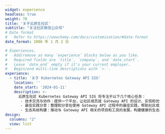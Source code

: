 ```yaml
---
widget: experience
headless: true
weight: 70
title: '关于云原生社区'
subtitle: "关注社区微信公众号"
# Date format
#   Refer to https://wowchemy.com/docs/customization/#date-format
date_format: 2006 年 1 月 2 日

# Experiences.
#   Add/remove as many `experience` blocks below as you like.
#   Required fields are `title`, `company`, and `date_start`.
#   Leave `date_end` empty if it's your current employer.
#   Begin/end multi-line descriptions with `>-`.
experience:
  - title: '关于 Kubernetes Gateway API SIG'
    location: ''
    date_start: '2024-01-11'
    description: >-
      云原生社区 Kubernetes Gateway API SIG 将专注于以下几个核心任务：
       - 技术交流与协作：提供一个平台，让社区成员就 Gateway API 的设计、实现和优化进行深入讨论和交流。
       - 最佳实践分享：整理和分享在使用 Gateway API 过程中的最佳实践，帮助社区成员更有效地利用这一技术。
       - 生态系统构建：推动与 Gateway API 相关的项目和工具的发展，构建健康的生态系统。
design:
  columns: "2"
  view: list
---
```

